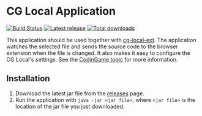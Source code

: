 # CG Local Application

[![Build Status](https://github.com/jmerle/cg-local-app/workflows/Build/badge.svg)](https://github.com/jmerle/cg-local-app/actions?query=workflow%3ABuild)
[![Latest release](https://img.shields.io/github/v/release/jmerle/cg-local-app)](https://github.com/jmerle/cg-local-app/releases)
[![Total downloads](https://img.shields.io/github/downloads/jmerle/cg-local-app/total)](https://github.com/jmerle/cg-local-app/releases)

This application should be used together with [cg-local-ext](https://github.com/jmerle/cg-local-ext). The application watches the selected file and sends the source code to the browser extension when the file is changed. It also makes it easy to configure the CG Local's settings. See the [CodinGame topic](https://www.codingame.com/forum/t/cg-local/10359/1) for more information.

## Installation
1. Download the latest jar file from the [releases](https://github.com/jmerle/cg-local-app/releases) page.
2. Run the application with `java -jar <jar file>`, where `<jar file>` is the location of the jar file you just downloaded.
